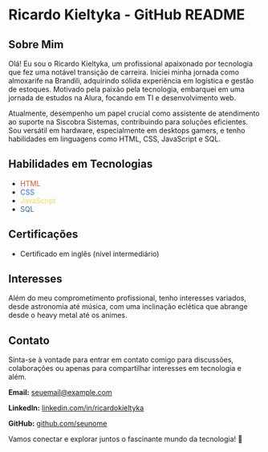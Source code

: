 # Ricardo Kieltyka - GitHub README

## Sobre Mim
Olá! Eu sou o Ricardo Kieltyka, um profissional apaixonado por tecnologia que fez uma notável transição de carreira. Iniciei minha jornada como almoxarife na Brandili, adquirindo sólida experiência em logística e gestão de estoques. Motivado pela paixão pela tecnologia, embarquei em uma jornada de estudos na Alura, focando em TI e desenvolvimento web.

Atualmente, desempenho um papel crucial como assistente de atendimento ao suporte na Siscobra Sistemas, contribuindo para soluções eficientes. Sou versátil em hardware, especialmente em desktops gamers, e tenho habilidades em linguagens como HTML, CSS, JavaScript e SQL.

## Habilidades em Tecnologias

- <span style="color: #E44D26">HTML</span>
- <span style="color: #2965F1">CSS</span>
- <span style="color: #F0DB4F">JavaScript</span>
- <span style="color: #336791">SQL</span>


## Certificações
- Certificado em inglês (nível intermediário)

## Interesses
Além do meu comprometimento profissional, tenho interesses variados, desde astronomia até música, com uma inclinação eclética que abrange desde o heavy metal até os animes.

## Contato
Sinta-se à vontade para entrar em contato comigo para discussões, colaborações ou apenas para compartilhar interesses em tecnologia e além.

**Email:** [seuemail@example.com](mailto:seuemail@example.com)

**LinkedIn:** [linkedin.com/in/ricardokieltyka](https://www.linkedin.com/in/ricardokieltyka/)

**GitHub:** [github.com/seunome](https://github.com/seunome)

Vamos conectar e explorar juntos o fascinante mundo da tecnologia! 🚀
